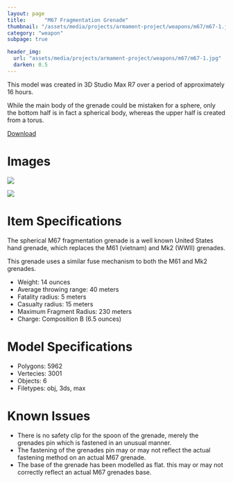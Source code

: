 ```yaml
---
layout: page
title:      "M67 Fragmentation Grenade"
thumbnail: "/assets/media/projects/armament-project/weapons/m67/m67-1.jpg"
category: "weapon"
subpage: true

header_img:
  url: "assets/media/projects/armament-project/weapons/m67/m67-1.jpg"
  darken: 0.5
---
```


This model was created in 3D Studio Max R7 over a period of approximately 16 hours.

While the main body of the grenade could be mistaken for a sphere, only the bottom half is in fact a spherical body, whereas the upper half is created from a torus.

<a href="/download/armament-project/m67.zip" class="btn btn-primary">Download</a>

# Images

![](/assets/media/projects/armament-project/weapons/m67/m67-1.jpg)

![](/assets/media/projects/armament-project/weapons/m67/m67-2.jpg)

# Item Specifications

The spherical M67 fragmentation grenade is a well known United States hand grenade, which replaces the M61 (vietnam) and Mk2 (WWII) grenades.

This grenade uses a similar fuse mechanism to both the M61 and Mk2 grenades.


  - Weight: 14 ounces
  - Average throwing range: 40 meters
  - Fatality radius: 5 meters
  - Casualty radius: 15 meters
  - Maximum Fragment Radius: 230 meters
  - Charge: Composition B (6.5 ounces)

# Model Specifications

  - Polygons: 5962
  - Vertecies: 3001
  - Objects: 6
  - Filetypes: obj, 3ds, max

# Known Issues

  - There is no safety clip for the spoon of the grenade, merely the grenades pin which is fastened in an unusual manner.
  - The fastening of the grenades pin may or may not reflect the actual fastening method on an actual M67 grenade.
  - The base of the grenade has been modelled as flat. this may or may not correctly reflect an actual M67 grenades base.